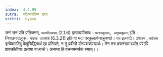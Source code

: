 ```yaml
---
index:  4.4.99
sutra:  प्रतिजनादिभ्यः खञ्
vritti:  nyasa
---
```


जनं जनं प्रति प्रतिजनम्, `यथार्थेऽव्ययम्` (2.1.6) इत्यव्ययीभावः। `परस्यकुलम्, अमुष्यकुलम्` इति। निपातनादलुक्। `षष्ठ्या आक्रोशे` (6.3.21) इति वा यदा परकुलत्वेनाक्रुश्यते।
`यत्र` इत्यादि। `प्रतिजन` , `सर्वजन` इत्येवमादिषु केषुचिद्धितार्थ एव प्रतियते, न तु प्रवीणो योग्यशब्दस्यार्थः। तेन तत्र वचनसामर्थ्यात् परेऽपि प्राक्क्रीतीयाः प्रत्यया बाध्यन्ते। अन्यथा हि वचनमनर्थकं स्यात्।।

